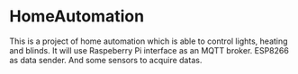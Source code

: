 # HomeAutomation
This is a project of home automation which is able to control lights, heating and blinds.
It will use Raspeberry Pi interface as an MQTT broker.
ESP8266 as data sender.
And some sensors to acquire datas.
